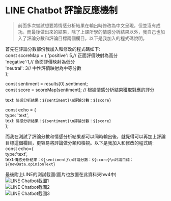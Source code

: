 # LINE Chatbot 評論反應機制  
> 前面多次嘗試想要將情感分析結果在輸出時修改為中文呈現，但並沒有成功。而最後做出來的結果，除了上課所學的情感分析結果以外，我自己也加入了評論分數和評論目標兩個欄目，以下是我加入的程式碼說明。

首先在評論分數部份我加入和修改的程式碼如下:  
const scoreMap = {
  'positive': 5,// 正面評價映射為高分  
  'negative':1,// 負面評價映射為低分  
  'neutral': 3// 中性評價映射為中等分數  
};

const sentiment = results[0].sentiment;  
const score = scoreMap[sentiment];  // 根據情感分析結果獲取對應的評分

text: `情感分析結果：${sentiment}\n評論分數：${score}`

const echo = {  
  type: 'text',  
  text: `情感分析結果：${sentiment}\n評論分數：${score}`  
};

而我在測試了評論分數和情感分析結果都可以同時輸出後，就覺得可以再加上評論目標這個欄目，更容易將評論做分類和檢視。以下是我加入和修改的程式碼:  
const echo={  
    type:'text',  
    text:`情感分析結果：${sentiment}\n評論分數：${score}\n評論目標：${newData.opinionText}`  

最後附上LINE的測試截圖(圖片也放置在此資料夾hw4中)  
![LINE Chatbot截圖1]("hw4/79590.jpg")  
![LINE Chatbot截圖2]("hw4/79591.jpg")  
![LINE Chatbot截圖3]("https://github.com/Lydia477/Lydia-repo/blob/main/hw4/79592.jpg?raw=true") 
